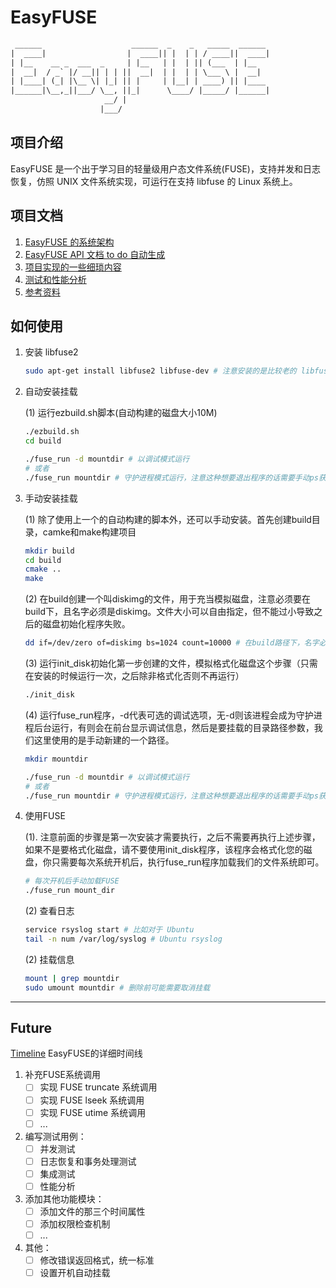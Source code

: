 # EasyFUSE

```txt
 ______                    ______  _    _   _____  ______  
|  ____|                  |  ____|| |  | | / ____||  ____|  
| |__    __ _  ___  _     | |__   | |  | || (___  | |__  
|  __|  / _` |/ __|| | | ||  __|  | |  | | \___ \ |  __|  
| |____| (_| |\__ \| |_| || |     | |__| | ____) || |____  
|______|\__,_||___/ \__, ||_|      \____/ |_____/ |______|  
                     __/ |  
                    |___/
```

## 项目介绍

EasyFUSE 是一个出于学习目的轻量级用户态文件系统(FUSE)，支持并发和日志恢复，仿照 UNIX 文件系统实现，可运行在支持 libfuse 的 Linux 系统上。

## 项目文档

1. [EasyFUSE 的系统架构](./doc/architecture.md)
2. [EasyFUSE API 文档 to do 自动生成](./README.md)
3. [项目实现的一些细琐内容](./doc/libfuse_detail.md)
4. [测试和性能分析](./doc/analysis.md)
5. [参考资料](./doc/reference.md)  

## 如何使用

1. 安装 libfuse2

    ```bash
    sudo apt-get install libfuse2 libfuse-dev # 注意安装的是比较老的 libfuse2
    ```

2. 自动安装挂载

    (1) 运行ezbuild.sh脚本(自动构建的磁盘大小10M)

    ```bash
    ./ezbuild.sh
    cd build

	./fuse_run -d mountdir # 以调试模式运行
	# 或者
	./fuse_run mountdir # 守护进程模式运行，注意这种想要退出程序的话需要手动ps获取进程号，kill掉，然后sudo umount mountdir 取消挂载
    ```

3. 手动安装挂载

    (1) 除了使用上一个的自动构建的脚本外，还可以手动安装。首先创建build目录，camke和make构建项目

    ```bash
    mkdir build
    cd build
    cmake ..
    make
    ```

    (2) 在build创建一个叫diskimg的文件，用于充当模拟磁盘，注意必须要在build下，且名字必须是diskimg。文件大小可以自由指定，但不能过小导致之后的磁盘初始化程序失败。
  
     ```bash
    dd if=/dev/zero of=diskimg bs=1024 count=10000 # 在build路径下，名字必须是diskimg
    ```

    (3) 运行init_disk初始化第一步创建的文件，模拟格式化磁盘这个步骤（只需在安装的时候运行一次，之后除非格式化否则不再运行）

    ```bash
    ./init_disk
    ```

    (4) 运行fuse_run程序，-d代表可选的调试选项，无-d则该进程会成为守护进程后台运行，有则会在前台显示调试信息，然后是要挂载的目录路径参数，我们这里使用的是手动新建的一个路径。

    ```bash
    mkdir mountdir
    
	./fuse_run -d mountdir # 以调试模式运行
	# 或者
	./fuse_run mountdir # 守护进程模式运行，注意这种想要退出程序的话需要手动ps获取进程号，kill掉，然后sudo umount mountdir 取消挂载
    ```

4. 使用FUSE

    (1). 注意前面的步骤是第一次安装才需要执行，之后不需要再执行上述步骤，如果不是要格式化磁盘，请不要使用init_disk程序，该程序会格式化您的磁盘，你只需要每次系统开机后，执行fuse_run程序加载我们的文件系统即可。

    ```bash
    # 每次开机后手动加载FUSE
    ./fuse_run mount_dir
    ```

    (2) 查看日志
	``` bash
	service rsyslog start # 比如对于 Ubuntu
	tail -n num /var/log/syslog # Ubuntu rsyslog
	```

    (2) 挂载信息

    ```bash
    mount | grep mountdir
	sudo umount mountdir # 删除前可能需要取消挂载
    ```

---

## Future

[Timeline](./doc/timeline.md) EasyFUSE的详细时间线

1. 补充FUSE系统调用
    - [ ] 实现 FUSE truncate 系统调用
    - [ ] 实现 FUSE lseek 系统调用
    - [ ] 实现 FUSE utime 系统调用
    - [ ] ...

2. 编写测试用例：
    - [ ] 并发测试
    - [ ] 日志恢复和事务处理测试
    - [ ] 集成测试
    - [ ] 性能分析

3. 添加其他功能模块：
    - [ ] 添加文件的那三个时间属性
    - [ ] 添加权限检查机制
    - [ ] ...

4. 其他：
    - [ ] 修改错误返回格式，统一标准
    - [ ] 设置开机自动挂载

